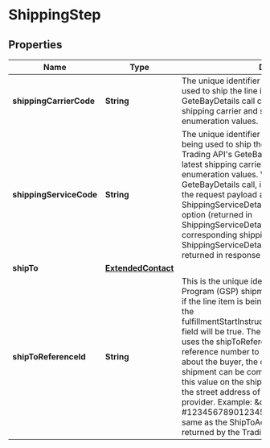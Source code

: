 # ShippingStep

## Properties
Name | Type | Description | Notes
------------ | ------------- | ------------- | -------------
**shippingCarrierCode** | **String** | The unique identifier of the shipping carrier being used to ship the line item. Note: The Trading API&#x27;s GeteBayDetails call can be used to retrieve the latest shipping carrier and shipping service option enumeration values. |  [optional]
**shippingServiceCode** | **String** | The unique identifier of the shipping service option being used to ship the line item. Note: Use the Trading API&#x27;s GeteBayDetails call to retrieve the latest shipping carrier and shipping service option enumeration values. When making the GeteBayDetails call, include the DetailName field in the request payload and set its value to ShippingServiceDetails. Each valid shipping service option (returned in ShippingServiceDetails.ShippingService field) and corresponding shipping carrier (returned in ShippingServiceDetails.ShippingCarrier field) is returned in response payload. |  [optional]
**shipTo** | [**ExtendedContact**](ExtendedContact.md) |  |  [optional]
**shipToReferenceId** | **String** | This is the unique identifer of the Global Shipping Program (GSP) shipment. This field is only returned if the line item is being shipped via GSP (the value of the fulfillmentStartInstructions.ebaySupportedFulfillment field will be true. The international shipping provider uses the shipToReferenceId value as the primary reference number to retrieve the relevant details about the buyer, the order, and the fulfillment, so the shipment can be completed. Sellers must include this value on the shipping label immediately above the street address of the international shipping provider. Example: &amp;quot;Reference #1234567890123456&amp;quot; Note: This value is the same as the ShipToAddress.ReferenceID value returned by the Trading API&#x27;s GetOrders call. |  [optional]
